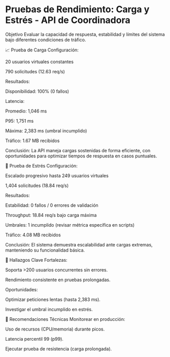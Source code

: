 # Pruebas de Rendimiento: Carga y Estrés - API de Coordinadora

Objetivo
Evaluar la capacidad de respuesta, estabilidad y límites del sistema bajo diferentes condiciones de tráfico.

📈 Prueba de Carga
Configuración:

20 usuarios virtuales constantes

790 solicitudes (12.63 req/s)

Resultados:

Disponibilidad: 100% (0 fallos)

Latencia:

Promedio: 1,046 ms

P95: 1,751 ms

Máxima: 2,383 ms (umbral incumplido)

Tráfico: 1.67 MB recibidos

Conclusión:
La API maneja cargas sostenidas de forma eficiente, con oportunidades para optimizar tiempos de respuesta en casos puntuales.

🚀 Prueba de Estrés
Configuración:

Escalado progresivo hasta 249 usuarios virtuales

1,404 solicitudes (18.84 req/s)

Resultados:

Estabilidad: 0 fallos / 0 errores de validación

Throughput: 18.84 req/s bajo carga máxima

Umbrales: 1 incumplido (revisar métrica específica en scripts)

Tráfico: 4.08 MB recibidos

Conclusión:
El sistema demuestra escalabilidad ante cargas extremas, manteniendo su funcionalidad básica.

🔎 Hallazgos Clave
Fortalezas:

Soporta >200 usuarios concurrentes sin errores.

Rendimiento consistente en pruebas prolongadas.

Oportunidades:

Optimizar peticiones lentas (hasta 2,383 ms).

Investigar el umbral incumplido en estrés.

🔧 Recomendaciones Técnicas
Monitorear en producción:

Uso de recursos (CPU/memoria) durante picos.

Latencia percentil 99 (p99).

Ejecutar prueba de resistencia (carga prolongada).
